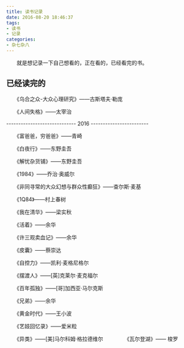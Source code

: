 ```yaml
---
title: 读书记录
date: 2016-08-20 18:46:37
tags:
- 读书
- 记录
categories:
- 杂七杂八
---
```

　　就是想记录一下自己想看的，正在看的，已经看完的书。

## 已经读完的


　　《乌合之众-大众心理研究》——古斯塔夫·勒庞

　　《人间失格》——太宰治

----------------------------- 2016 ------------------------

　　《富爸爸，穷爸爸》——青崎

　　《白夜行》——东野圭吾

　　《解忧杂货铺》——东野圭吾

　　《1984》——乔治·奥威尔

　　《非同寻常的大众幻想与群众性癫狂》——查尔斯·麦基　　

　　《1Q84》——村上春树

　　《我在清华》——梁实秋

　　《活着》——余华

　　《许三观卖血记》——余华

　　《皮囊》——蔡崇达

　　《自控力》——凯利·麦格尼格尔

　　《摆渡人》——[英]克莱尔·麦克福尔

　　《百年孤独》——[哥]加西亚·马尔克斯

　　《兄弟》——余华

　　《黄金时代》——王小波

　　《艺妓回忆录》——爱米粒

　　《异类》——[美]马尔科姆·格拉德维尔
　　
　　《瓦尔登湖》——	梭罗
